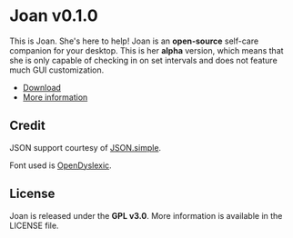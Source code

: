 # Joan v0.1.0
This is Joan. She's here to help! Joan is an **open-source** self-care companion for your desktop. This is her **alpha** version, which means that she is only capable of checking in on set intervals and does not feature much GUI customization.

* [Download](https://drive.google.com/file/d/0BxIXS3C-bobYdjAyeXFJRWkySHc/view?usp=sharing)
* [More information](http://tettixdev.tumblr.com/joan)

## Credit
JSON support courtesy of [JSON.simple](https://code.google.com/archive/p/json-simple/).

Font used is [OpenDyslexic](http://opendyslexic.org/).

## License
Joan is released under the **GPL v3.0**. More information is available in the LICENSE file.
